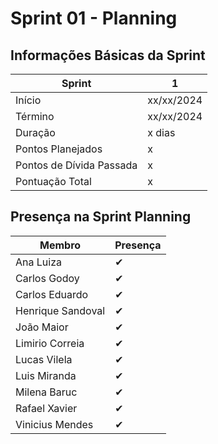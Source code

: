 # Sprint 01 - Planning

## Informações Básicas da Sprint

| Sprint  | 1             |
|---------|---------------|
| Início  | xx/xx/2024    |
| Término | xx/xx/2024    |
| Duração | x dias        |
| Pontos Planejados | x   |
| Pontos de Dívida Passada| x |
| Pontuação Total| x |

## Presença na Sprint Planning

| Membro                | Presença |
|-----------------------|----------|
| Ana Luiza             | ✔        |
| Carlos Godoy          | ✔        |
| Carlos Eduardo        | ✔        |
| Henrique Sandoval     | ✔        |
| João Maior            | ✔        |
| Limirio Correia       | ✔        |
| Lucas Vilela          | ✔        |
| Luis Miranda          | ✔        |
| Milena Baruc          | ✔        |
| Rafael Xavier         | ✔        |
| Vinicius Mendes       | ✔        |
